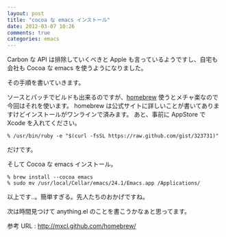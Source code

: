 ```yaml
---
layout: post
title: "cocoa な emacs インストール"
date: 2012-03-07 10:26
comments: true
categories: emacs
---
```

Carbon な API は排除していくべきと Apple も言っているようですし、自宅も会社も Cocoa な emacs を使うようになりました。
                                                                                                                          
その手順を書いていきます。
                                                                                                                          
ソースとパッチでビルドも出来るのですが、<a href="http://mxcl.github.com/homebrew/" target="_blank">homebrew</a> 使うとメチャ楽なので今回はそれを使います。
homebrew は公式サイトに詳しいことが書いてありますけどインストールがワンラインで済みます。
あと、事前に AppStore で Xcode を入れてください。                                                                                                              
                                                                                                                          
    % /usr/bin/ruby -e "$(curl -fsSL https://raw.github.com/gist/323731)"                                                     
                                                                                                                          
だけです。                                                                                                                
                                                                                                                          
そして Cocoa な emacs インストール。                                                                                      
                                                                                                                          
    % brew install --cocoa emacs 
    % sudo mv /usr/local/Cellar/emacs/24.1/Emacs.app /Applications/
                                                                                                                          
以上です..。簡単すぎる。先人たちのおかげですね。                                                                          
                                                                                                                          
次は時間見つけて anything.el のことを書こうかなぁと思ってます。

参考 URL : <a href="http://mxcl.github.com/homebrew/" title="homebrew" target="_blank">http://mxcl.github.com/homebrew/</a>
